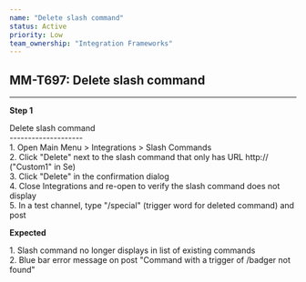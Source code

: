 ```yaml
---
name: "Delete slash command"
status: Active
priority: Low
team_ownership: "Integration Frameworks"
---
```


## MM-T697: Delete slash command

---

**Step 1**

Delete slash command\
\--------------------\
1\. Open Main Menu > Integrations > Slash Commands\
2\. Click "Delete" next to the slash command that only has URL http\:// ("Custom1" in Se)\
3\. Click "Delete" in the confirmation dialog\
4\. Close Integrations and re-open to verify the slash command does not display\
5\. In a test channel, type "/special" (trigger word for deleted command) and post

**Expected**

1\. Slash command no longer displays in list of existing commands\
2\. Blue bar error message on post "Command with a trigger of /badger not found"
